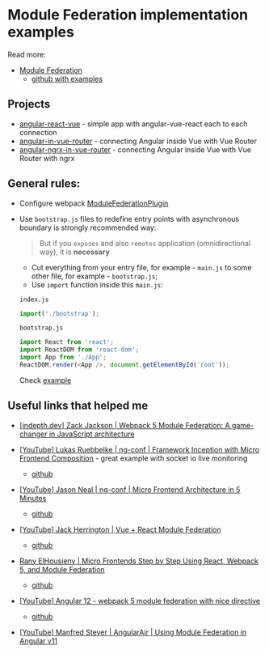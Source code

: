 # Module Federation implementation examples

Read more:

- [Module Federation](https://webpack.js.org/concepts/module-federation/)
  - [github with examples](https://github.com/module-federation/module-federation-examples)

## Projects

- [angular-react-vue](./angular-react-vue/) - simple app with angular-vue-react each to each connection
- [angular-in-vue-router](./angular-in-vue-router/) - connecting Angular inside Vue with Vue Router
- [angular-ngrx-in-vue-router](./angular-ngrx-in-vue-router/) - connecting Angular inside Vue with Vue Router with ngrx

## General rules:

<a id="plugin-config"></a>

- Configure webpack [ModuleFederationPlugin](https://webpack.js.org/plugins/module-federation-plugin/)

<a id="asynchronous-boundary"></a>

- Use `bootstrap.js` files to redefine entry points with asynchronous boundary is strongly recommended way:

  > But if you `exposes` and also `remotes` application (omnidirectional way), it is **necessary**

  - Cut everything from your entry file, for example - `main.js` to some other file, for example - `bootstrap.js`;
  - Use `import` function inside this `main.js`:

  `index.js`

  ```ts
  import('./bootstrap');
  ```

  `bootstrap.js`

  ```ts
  import React from 'react';
  import ReactDOM from 'react-dom';
  import App from './App';
  ReactDOM.render(<App />, document.getElementById('root'));
  ```

  Check [example](./angular-react-vue/react-app/src/index.tsx)

## Useful links that helped me

- [[indepth.dev] Zack Jackson | Webpack 5 Module Federation: A game-changer in JavaScript architecture](https://indepth.dev/posts/1173/webpack-5-module-federation-a-game-changer-in-javascript-architecture)

- [[YouTube] Lukas Ruebbelke | ng-conf | Framework Inception with Micro Frontend Composition](https://www.youtube.com/watch?v=6c8HiVpMWvs&ab_channel=ng-conf) - great example with socket io live monitoring

  - [github](https://github.com/briebug/ng-module-republic)

- [[YouTube] Jason Neal | ng-conf | Micro Frontend Architecture in 5 Minutes](https://www.youtube.com/watch?v=VIudN_S9EhY&ab_channel=ng-conf)

  - [github](https://github.com/jtneal/ng-grill)

- [[YouTube] Jack Herrington | Vue + React Module Federation](https://www.youtube.com/watch?v=ICeH3uBGGeo&ab_channel=JackHerrington)

  - [github](https://github.com/jherr/mf-dog-site)

- [Rany ElHousieny | Micro Frontends Step by Step Using React, Webpack 5, and Module Federation](https://levelup.gitconnected.com/micro-frontends-step-by-step-using-react-webpack-5-and-module-federation-e4b9d840ec71)

  - [github](https://github.com/ranyelhousieny/react-microfrontends)

- [[YouTube] Angular 12 - webpack 5 module federation with nice directive](https://www.youtube.com/watch?v=-0jJhroSCRw)

  - [github](https://github.com/anuroopjoy/ng12-module-federation)

- [[YouTube] Manfred Steyer | AngularAir | Using Module Federation in Angular v11](https://www.youtube.com/watch?v=t42MGQfJuDI&ab_channel=AngularAir)
